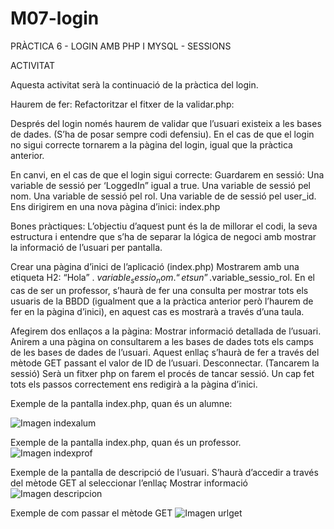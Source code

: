 # M07-login
PRÀCTICA 6 -  LOGIN AMB PHP I MYSQL - SESSIONS

ACTIVITAT

Aquesta activitat serà la continuació de la pràctica del login. 

Haurem de fer:
Refactoritzar el fitxer de la validar.php:

Després del login només haurem de validar que l’usuari existeix a les bases de dades. (S’ha de posar sempre codi defensiu).
En el cas de que el login no sigui correcte tornarem a la pàgina del login, igual que la pràctica anterior.

En canvi, en el cas de que el login sigui correcte:
Guardarem en sessió:
Una variable de sessió per ‘LoggedIn” igual a true. 
Una variable de sessió pel nom.
Una variable de sessió pel rol.
Una variable de de sessió pel user_id.
Ens dirigirem en una nova pàgina d’inici: index.php

Bones pràctiques: L’objectiu d’aquest punt és la de millorar el codi, la seva estructura i entendre que s’ha de separar la lógica de negoci amb mostrar la informació de l’usuari per pantalla.

Crear una pàgina d’inici de l’aplicació (index.php)
Mostrarem amb una etiqueta H2: “Hola” . $variable_sessio_nom. “ ets un ”.$variable_sessio_rol.
En el cas de ser un professor, s’haurà de fer una consulta per mostrar tots els usuaris de la BBDD (igualment que a la pràctica anterior però l’haurem de fer en la pàgina d’inici), en aquest cas es mostrarà a través d’una taula.

Afegirem dos enllaços a la pàgina:
Mostrar informació detallada de l’usuari.
Anirem a una pàgina on consultarem a les bases de dades tots els camps de les bases de dades de l’usuari.
Aquest enllaç s’haurà de fer a través del mètode GET passant el valor de ID de l’usuari.
Desconnectar. (Tancarem la sessió)
Serà un fitxer php on farem el procés de tancar sessió. 
Un cap fet tots els passos correctement ens redigirà a la pàgina d’inici.

Exemple de la pantalla index.php, quan és un alumne:

![Imagen indexalum]([https://github.com/Karenl9/M07-login/blob/marcosoliz_P5/5.png](https://github.com/Karenl9/M07-login/blob/main/11.png))

Exemple de la pantalla index.php, quan és un professor.
![Imagen indexprof]([https://github.com/Karenl9/M07-login/blob/marcosoliz_P5/5.png](https://github.com/Karenl9/M07-login/blob/main/12.png))

Exemple de la pantalla de descripció de l’usuari. S’haurà d’accedir a través del mètode GET al seleccionar l’enllaç Mostrar informació
![Imagen descripcion]([https://github.com/Karenl9/M07-login/blob/main/14.png])

Exemple de com passar el mètode GET
![Imagen urlget]([https://github.com/Karenl9/M07-login/blob/main/13.png])
